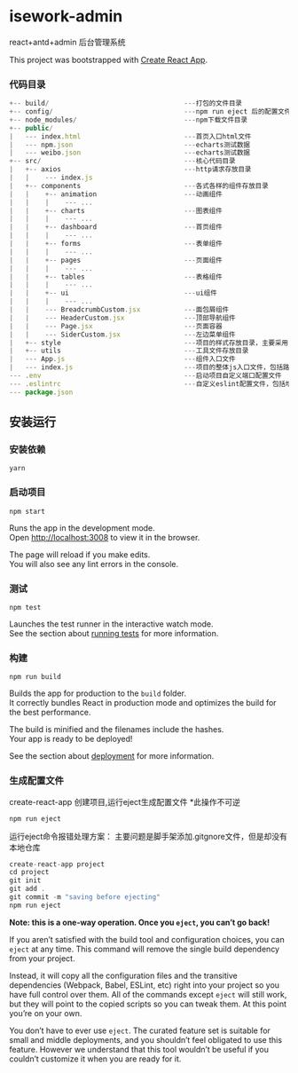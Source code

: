 
# isework-admin
react+antd+admin 后台管理系统

This project was bootstrapped with [Create React App](https://github.com/facebook/create-react-app).

### 代码目录
```js
+-- build/                                  ---打包的文件目录
+-- config/                                 ---npm run eject 后的配置文件目录
+-- node_modules/                           ---npm下载文件目录
+-- public/
|   --- index.html							---首页入口html文件
|   --- npm.json							---echarts测试数据
|   --- weibo.json							---echarts测试数据
+-- src/                                    ---核心代码目录
|   +-- axios                               ---http请求存放目录
|   |    --- index.js
|   +-- components                          ---各式各样的组件存放目录
|   |    +-- animation                      ---动画组件
|   |    |    --- ...
|   |    +-- charts                         ---图表组件
|   |    |    --- ...
|   |    +-- dashboard                      ---首页组件
|   |    |    --- ...
|   |    +-- forms                          ---表单组件
|   |    |    --- ...
|   |    +-- pages                          ---页面组件
|   |    |    --- ...
|   |    +-- tables                         ---表格组件
|   |    |    --- ...
|   |    +-- ui                             ---ui组件
|   |    |    --- ...
|   |    --- BreadcrumbCustom.jsx           ---面包屑组件
|   |    --- HeaderCustom.jsx               ---顶部导航组件
|   |    --- Page.jsx                       ---页面容器
|   |    --- SiderCustom.jsx                ---左边菜单组件
|   +-- style                               ---项目的样式存放目录，主要采用less编写
|   +-- utils                               ---工具文件存放目录
|   --- App.js                              ---组件入口文件
|   --- index.js                            ---项目的整体js入口文件，包括路由配置等
--- .env                                    ---启动项目自定义端口配置文件
--- .eslintrc                               ---自定义eslint配置文件，包括增加的react jsx语法限制
--- package.json
```

## 安装运行

### 安装依赖

`yarn`

### 启动项目

`npm start`

Runs the app in the development mode.<br>
Open [http://localhost:3008](http://localhost:3008) to view it in the browser.

The page will reload if you make edits.<br>
You will also see any lint errors in the console.

### 测试

`npm test`

Launches the test runner in the interactive watch mode.<br>
See the section about [running tests](https://facebook.github.io/create-react-app/docs/running-tests) for more information.

### 构建

`npm run build`

Builds the app for production to the `build` folder.<br>
It correctly bundles React in production mode and optimizes the build for the best performance.

The build is minified and the filenames include the hashes.<br>
Your app is ready to be deployed!

See the section about [deployment](https://facebook.github.io/create-react-app/docs/deployment) for more information.

### 生成配置文件
create-react-app 创建项目,运行eject生成配置文件
*此操作不可逆

`npm run eject`

运行eject命令报错处理方案：
主要问题是脚手架添加.gitgnore文件，但是却没有本地仓库

```js
create-react-app project
cd project
git init
git add .
git commit -m "saving before ejecting"
npm run eject
```

**Note: this is a one-way operation. Once you `eject`, you can’t go back!**

If you aren’t satisfied with the build tool and configuration choices, you can `eject` at any time. This command will remove the single build dependency from your project.

Instead, it will copy all the configuration files and the transitive dependencies (Webpack, Babel, ESLint, etc) right into your project so you have full control over them. All of the commands except `eject` will still work, but they will point to the copied scripts so you can tweak them. At this point you’re on your own.

You don’t have to ever use `eject`. The curated feature set is suitable for small and middle deployments, and you shouldn’t feel obligated to use this feature. However we understand that this tool wouldn’t be useful if you couldn’t customize it when you are ready for it.

